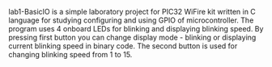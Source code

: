 lab1-BasicIO is a simple laboratory project for PIC32 WiFire kit written in C language for studying configuring and using GPIO of microcontroller. The program uses 4 onboard LEDs for blinking and displaying blinking speed. By pressing first button you can change display mode - blinking or displaying current blinking speed in binary code. The second button is used for changing blinking speed from 1 to 15.
